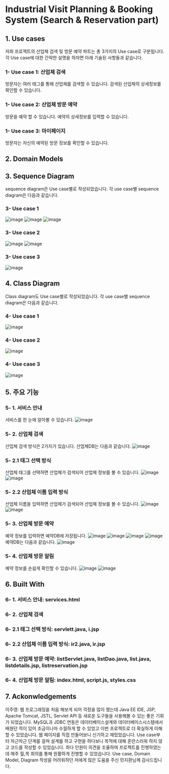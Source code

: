 # Industrial Visit Planning & Booking System (Search & Reservation part)
## 1. Use cases
저희 프로젝트의 산업체 검색 및 방문 예약 파트는 총 3가지의 Use case로 구분됩니다. 각 Use case에 대한 간략한 설명을 하자면 아래 기술된 사항들과 같습니다.
### 1- Use case 1: 산업체 검색
방문자는 여러 태그를 통해 산업체를 검색할 수 있습니다. 검색된 산업체의 상세정보를 확인할 수 있습니다.
### 1- Use case 2: 산업체 방문 예약
방문을 예약 할 수 있습니다. 예약의 상세정보를 입력할 수 있습니다.
### 1- Use case 3: 마이페이지
방문자는 자신의 예약된 방문 정보를 확인할 수 있습니다.
## 2. Domain Models

## 3. Sequence Diagram
sequence diagram은 Use case별로 작성되었습니다. 각 use case별 sequence diagram은 다음과 같습니다.
### 3- Use case 1
![image](https://user-images.githubusercontent.com/74705447/120124821-0a5bce80-c1f1-11eb-9604-13f1e1093f4e.png)
![image](https://user-images.githubusercontent.com/74705447/120124906-79392780-c1f1-11eb-99fc-53278ae0f96a.png)
![image](https://user-images.githubusercontent.com/74705447/120124865-43943e80-c1f1-11eb-9c93-435d5ce178d8.png)
### 3- Use case 2
![image](https://user-images.githubusercontent.com/74705447/120124897-71798300-c1f1-11eb-99e5-9d0786089e66.png)
![image](https://user-images.githubusercontent.com/74705447/120124915-80f8cc00-c1f1-11eb-84c8-25f36e5f782f.png)
### 3- Use case 3
![image](https://user-images.githubusercontent.com/74705447/120124946-9a9a1380-c1f1-11eb-9209-1ef99b4380eb.png)
## 4. Class Diagram
Class diagram도 Use case별로 작성되었습니다. 각 use case별 sequence diagram은 다음과 같습니다.
### 4- Use case 1
![image](https://user-images.githubusercontent.com/74705447/120126026-dc2cbd80-c1f5-11eb-87fc-0dd7f5bb23c9.png)
### 4- Use case 2
![image](https://user-images.githubusercontent.com/74705447/120126007-d040fb80-c1f5-11eb-8b7a-f157f23bfb35.png)
### 4- Use case 3
![image](https://user-images.githubusercontent.com/74705447/120125995-c6b79380-c1f5-11eb-8f5a-6621a0cf5104.png)
## 5. 주요 기능
### 5- 1. 서비스 안내
서비스를 한 눈에 알아볼 수 있습니다.
![image](https://user-images.githubusercontent.com/74705447/120143426-10ff3b80-c21b-11eb-9e16-694af39e597b.png)
### 5- 2. 산업체 검색
산업체 검색 방식은 2가지가 있습니다.
산업체DB는 다음과 같습니다.
![image](https://user-images.githubusercontent.com/74705447/120143614-62a7c600-c21b-11eb-89bc-f4cb5bb8fc3c.png)
### 5- 2.1 태그 선택 방식
산업체 태그를 선택하면 산업체가 검색되어 산업체 정보를 볼 수 있습니다.
![image](https://user-images.githubusercontent.com/74705447/120143650-73f0d280-c21b-11eb-9bae-254b47e81da7.png)
![image](https://user-images.githubusercontent.com/74705447/120143664-7ce1a400-c21b-11eb-9c27-90722281f73f.png)
### 5- 2.2 산업체 이름 입력 방식
산업체 이름을 입력하면 산업체가 검색되어 산업체 정보를 볼 수 있습니다.
![image](https://user-images.githubusercontent.com/74705447/120143681-866b0c00-c21b-11eb-9f2b-abbfc72daf43.png)
![image](https://user-images.githubusercontent.com/74705447/120143696-8e2ab080-c21b-11eb-9c9b-5ca78ba129a2.png)
### 5- 3. 산업체 방문 예약
예약 정보를 입력하면 예약DB에 저장됩니다.
![image](https://user-images.githubusercontent.com/74705447/120143396-06dd3d00-c21b-11eb-9c0c-a68478404501.png)
![image](https://user-images.githubusercontent.com/74705447/120143304-d7c6cb80-c21a-11eb-84fb-0f28b5550f03.png)
![image](https://user-images.githubusercontent.com/74705447/120143322-e2816080-c21a-11eb-8d08-82550ce26ab7.png)
![image](https://user-images.githubusercontent.com/74705447/120143349-f0cf7c80-c21a-11eb-9a1f-84d2ed2af9bc.png)
예약DB는 다음과 같습니다.
![image](https://user-images.githubusercontent.com/74705447/120145351-51ac8400-c21e-11eb-979d-74912b1a839a.png)
### 5- 4. 산업체 방문 알림
예약 정보를 손쉽게 확인할 수 있습니다.
![image](https://user-images.githubusercontent.com/74705447/120143729-9d116300-c21b-11eb-91f0-a3c0a3483ddf.png)
![image](https://user-images.githubusercontent.com/74705447/120143743-a69acb00-c21b-11eb-91ca-cbb9b32c9750.png)
## 6. Built With
### 6- 1. 서비스 안내: services.html
### 6- 2. 산업체 검색
### 6- 2.1 태그 선택 방식: servlett.java, i.jsp
### 6- 2.2 산업체 이름 입력 방식: ir2.java, ir.jsp
### 6- 3. 산업체 방문 예약: listServlet.java, listDao.java, list.java, listdetails.jsp, listreservation.jsp
### 6- 4. 산업체 방문 알림: index.html, script.js, styles.css
## 7. Ackonwledgements
이주영: 웹 프로그래밍을 처음 해보게 되어 걱정을 많이 했는데 Java EE IDE, JSP, Apache Tomcat, JSTL, Servlet API 등 새로운 도구들을 사용해볼 수 있는 좋은 기회가 되었습니다. MySQL과 JDBC 연동은 데이터베이스설계와 데이터베이스시스템에서 배웠던 적이 있어 조금이나마 수월하게 할 수 있었고 이번 프로젝트로 더 확실하게 이해할 수 있었습니다. 웹 페이지를 직접 만들어보니 신기하고 재밌었습니다. Use case부터 차근차근 단계를 걸쳐 설계를 하고 구현을 하다보니 목적에 대해 혼란스러워 하지 않고 코드를 작성할 수 있었습니다. 최다 인원이 의견을 조율하여 프로젝트를 진행하였는데 매주 월,목 회의를 통해 원활하게 진행할 수 있었습니다. Use case, Domain Model, Diagram 작성을 어려워하던 저에게 많은 도움을 주신 민지환님께 감사드립니다. 








